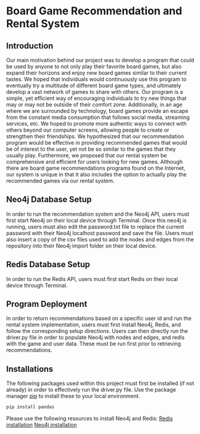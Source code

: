 # Board Game Recommendation and Rental System

## Introduction
Our main motivation behind our project was to develop a program that could be used by anyone to not only play their favorite board games, but also expand their horizons and enjoy new board games similar to their current tastes. We hoped that individuals would continuously use this program to eventually try a multitude of different board game types, and ultimately develop a vast network of games to share with others. Our program is a simple, yet efficient way of encouraging individuals to try new things that may or may not be outside of their comfort zone. Additionally, in an age where we are surrounded by technology, board games provide an escape from the constant media consumption that follows social media, streaming services, etc. We hoped to promote more authentic ways to connect with others beyond our computer screens, allowing people to create or strengthen their friendships. We hypothesized that our recommendation program would be effective in providing recommended games that would be of interest to the user, yet not be so similar to the games that they usually play. Furthermore, we proposed that our rental system be comprehensive and efficient for users looking for new games. Although there are board game recommendations programs found on the Internet, our system is unique in that it also includes the option to actually play the recommended games via our rental system.

## Neo4j Database Setup
In order to run the recommendation system and the Neo4j API, users must first start Neo4j on their local device through Terminal. Once this neo4j is running, users must also
edit the password.txt file to replace the current password with their Neo4j localhost password and save the file. Users must also insert a copy of the 
csv files used to add the nodes and edges from the repository into their Neo4j import folder on their local device. 

## Redis Database Setup
In order to run the Redis API, users must first start Redis on their local device through Terminal. 

## Program Deployment
In order to return recommendations based on a specific user id and run the rental system implementation, users must first install Neo4j, Redis, and follow 
the corresponding setup directions. Users can then directly run the driver.py file in order to populate Neo4j with nodes and edges, and redis with the game
and user data. These must be run first prior to retrieving recommendations.

## Installations
The following packages used within this project must first be installed (if not already) in order to effectively run the driver.py file. 
Use the package manager [pip](https://pip.pypa.io/en/stable/) to install these to your local environment. 

```bash
pip install pandas
```

Please use the following resources to install Neo4j and Redis:
[Redis installation](https://redis.io/docs/getting-started/installation/install-redis-on-mac-os/)
[Neo4j installation](https://neo4j.com/docs/operations-manual/current/installation/osx/)
